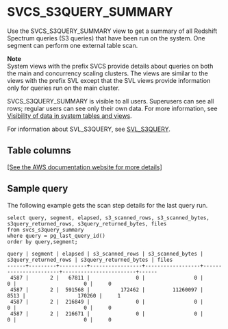 # SVCS\_S3QUERY\_SUMMARY<a name="r_SVCS_S3QUERY_SUMMARY"></a>

Use the SVCS\_S3QUERY\_SUMMARY view to get a summary of all Redshift Spectrum queries \(S3 queries\) that have been run on the system\. One segment can perform one external table scan\.  

**Note**  
System views with the prefix SVCS provide details about queries on both the main and concurrency scaling clusters\. The views are similar to the views with the prefix SVL except that the SVL views provide information only for queries run on the main cluster\.

SVCS\_S3QUERY\_SUMMARY is visible to all users\. Superusers can see all rows; regular users can see only their own data\. For more information, see [Visibility of data in system tables and views](c_visibility-of-data.md)\.

For information about SVL\_S3QUERY, see [SVL\_S3QUERY](r_SVL_S3QUERY.md)\.

## Table columns<a name="r_SVCS_S3QUERY_SUMMARY-table-columns"></a>

[\[See the AWS documentation website for more details\]](http://docs.aws.amazon.com/redshift/latest/dg/r_SVCS_S3QUERY_SUMMARY.html)

## Sample query<a name="r_SVCS_S3QUERY_SUMMARY-sample-query"></a>

The following example gets the scan step details for the last query run\.

```
select query, segment, elapsed, s3_scanned_rows, s3_scanned_bytes, s3query_returned_rows, s3query_returned_bytes, files 
from svcs_s3query_summary 
where query = pg_last_query_id() 
order by query,segment;
```

```
query | segment | elapsed | s3_scanned_rows | s3_scanned_bytes | s3query_returned_rows | s3query_returned_bytes | files
------+---------+---------+-----------------+------------------+-----------------------+------------------------+------               
 4587 |       2 |   67811 |               0 |                0 |                     0 |                      0 |     0
 4587 |       2 |  591568 |          172462 |         11260097 |                  8513 |                 170260 |     1
 4587 |       2 |  216849 |               0 |                0 |                     0 |                      0 |     0
 4587 |       2 |  216671 |               0 |                0 |                     0 |                      0 |     0
```